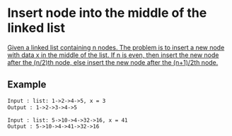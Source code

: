 # Insert node into the middle of the linked list

[Given a linked list containing n nodes. The problem is to insert a new node with data x in the middle of the list. If n is even, then insert the new node after the (n/2)th node, else insert the new node after the (n+1)/2th node.](https://www.geeksforgeeks.org/insert-node-middle-linked-list/)

## Example

```txt
Input : list: 1->2->4->5, x = 3
Output : 1->2->3->4->5

Input : list: 5->10->4->32->16, x = 41
Output : 5->10->4->41->32->16
```
